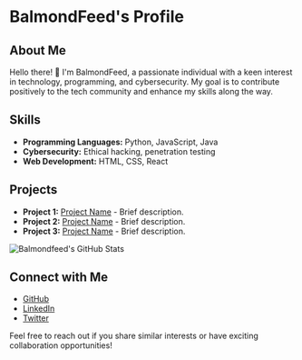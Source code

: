 # BalmondFeed's Profile

## About Me

Hello there! 👋 I'm BalmondFeed, a passionate individual with a keen interest in technology, programming, and cybersecurity. My goal is to contribute positively to the tech community and enhance my skills along the way.

## Skills

- **Programming Languages:** Python, JavaScript, Java
- **Cybersecurity:** Ethical hacking, penetration testing
- **Web Development:** HTML, CSS, React

## Projects

- **Project 1:** [Project Name](link-to-project) - Brief description.
- **Project 2:** [Project Name](link-to-project) - Brief description.
- **Project 3:** [Project Name](link-to-project) - Brief description.

![Balmondfeed's GitHub Stats](https://github-readme-stats.vercel.app/api?username=balmondfeed&show_icons=true&hide_title=true&count_private=true&hide=issues,prs)

## Connect with Me

- [GitHub](https://github.com/BalmondFeed)
- [LinkedIn](https://www.linkedin.com/in/your-linkedin)
- [Twitter](https://twitter.com/your-twitter)

Feel free to reach out if you share similar interests or have exciting collaboration opportunities!
